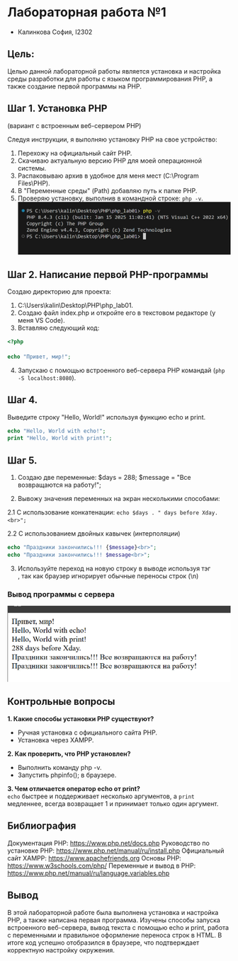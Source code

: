 # Лабораторная работа №1
- Калинкова София, I2302

## Цель:

Целью данной лабораторной работы является установка и настройка среды разработки для работы с языком программирования PHP, а также создание первой программы на PHP.



## Шаг 1. Установка PHP
(вариант с встроенным веб-сервером PHP)

Следуя инструкции, я выполняю установку PHP на свое устройство:
1. Перехожу на официальный сайт PHP.  
2. Скачиваю актуальную версию PHP для моей операционной системы.
3. Распаковываю архив в удобное для меня мест (C:\Program Files\PHP).
5. В "Переменные среды" (Path) добавляю путь к папке PHP.
6. Проверяю установку, выполнив в командной строке: `php -v`.
![image](img/php%20-v.jpg)
## Шаг 2. Написание первой PHP-программы 

Создаю директорию для проекта:  
1. C:\Users\kalin\Desktop\PHP\php_lab01.
2. Создаю файл index.php и откройте его в текстовом редакторе (у меня VS Code).
3. Вставляю следующий код:
```php
<?php

echo "Привет, мир!";
```

 4. Запускаю с помощью встроенного веб-сервера PHP командай (`php -S localhost:8080`).

 ## Шаг 4.

Выведите строку "Hello, World!" используя функцию echo и print.
```php
echo "Hello, World with echo!";
print "Hello, World with print!";
```
 ## Шаг 5.

1. Создаю две переменные:
$days = 288;
$message = "Все возвращаются на работу!";

2. Вывожу значения переменных на экран несколькими способами:

2.1 С использование конкатенации:
`echo $days . " days before Xday.<br>";`

 2.2 С использованием двойных кавычек (интерполяции)
 ```php
echo "Праздники закончились!!! {$message}<br>";
echo "Праздники закончились!!! $message<br>";
```

3. Используйте переход на новую строку в выводе используя тэг <br>, так как браузер игнорирует обычные переносы строк (\n)

### Вывод программы с сервера
![image](img/result.jpg)

## Контрольные вопросы
**1. Какие способы установки PHP существуют?**

- Ручная установка с официального сайта PHP.
- Установка через XAMPP.

**2. Как проверить, что PHP установлен?**

- Выполнить команду php -v.
- Запустить phpinfo(); в браузере.

**3. Чем отличается оператор echo от print?**  
`echo` быстрее и поддерживает несколько аргументов, а `print` медленнее, всегда возвращает 1 и принимает только один аргумент.

## Библиография
Документация PHP: https://www.php.net/docs.php
Руководство по установке PHP: https://www.php.net/manual/ru/install.php
Официальный сайт XAMPP: https://www.apachefriends.org
Основы PHP: https://www.w3schools.com/php/
Переменные и вывод в PHP: https://www.php.net/manual/ru/language.variables.php

## Вывод

В этой лабораторной работе была выполнена установка и настройка PHP, а также написана первая программа. Изучены способы запуска встроенного веб-сервера, вывод текста с помощью echo и print, работа с переменными и правильное оформление переноса строк в HTML. В итоге код успешно отобразился в браузере, что подтверждает корректную настройку окружения.
